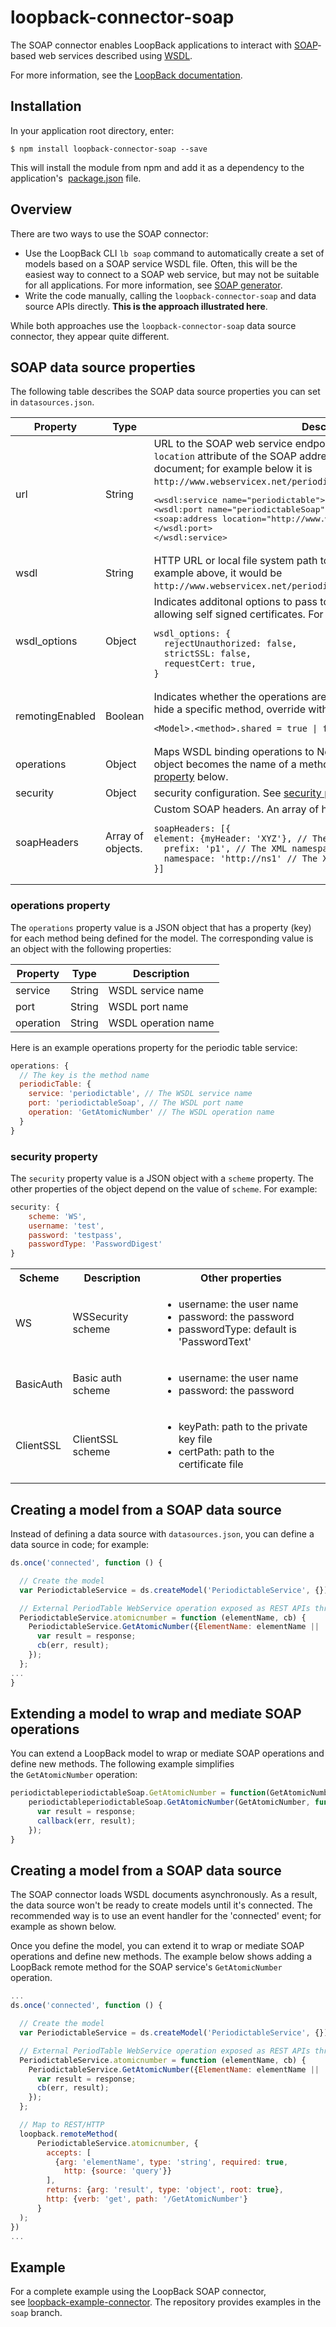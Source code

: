 # loopback-connector-soap

The SOAP connector enables LoopBack applications to interact with
[SOAP](http://www.w3.org/TR/soap)-based web services described using
[WSDL](http://www.w3.org/TR/wsdl).

<p class="gh-only">
For more information, see the
<a href="http://loopback.io/doc/en/lb3/SOAP-connector.html">LoopBack documentation</a>.
</p>

## Installation

In your application root directory, enter:

```shell
$ npm install loopback-connector-soap --save
```

This will install the module from npm and add it as a dependency to the application's 
[package.json](http://loopback.io/doc/en/lb2/package.json.html) file.

## Overview

There are two ways to use the SOAP connector:

- Use the LoopBack CLI `lb soap` command to automatically create a set of models based on a SOAP service WSDL file.  Often, this will be the easiest way to connect to a SOAP web service, but may not be suitable for all applications.  For more information, see [SOAP generator](http://loopback.io/doc/en/lb3/SOAP-generator.html).
- Write the code manually, calling the `loopback-connector-soap` and data source APIs directly.  **This is the approach illustrated here**.

While both approaches use the `loopback-connector-soap` data source connector, they appear quite different.

## SOAP data source properties

The following table describes the SOAP data source properties you can set in `datasources.json`.

<table>
<thead>
<tr>
<th>Property</th>
<th>Type</th>
<th>Description</th>
</tr>
</thead>
<tbody>    
<tr>
<td>url</td>
<td>String</td>
<td>URL to the SOAP web service endpoint. If not present, defaults to the
<code>location</code> attribute of the SOAP address for the service/port
from the WSDL document; for example below it is <code>http://www.webservicex.net/periodictable.asmx</code>:
<pre>
&lt;wsdl:service name="periodictable"&gt;
&lt;wsdl:port name="periodictableSoap" binding="tns:periodictableSoap"&gt;
&lt;soap:address location="http://www.webservicex.net/periodictable.asmx"/&gt;
&lt;/wsdl:port&gt;
&lt;/wsdl:service&gt;</pre>
</td>
</tr>
<tr>
<td>wsdl</td>
<td>String</td>
<td>HTTP URL or local file system path to the WSDL file. Default is <code>?wsdl</code>.
In the example above, it would be <code>http://www.webservicex.net/periodictable.asmx?wsdl</code>.
</td>
</tr>
<tr>
<td>wsdl_options</td>
<td>Object</td>
<td>Indicates additonal options to pass to the SOAP connector, for example allowing self signed certificates.
For example:
<pre><code>wsdl_options: {
  rejectUnauthorized: false,
  strictSSL: false,
  requestCert: true,
}</code></pre></td>    
</tr>
<tr>
<td>remotingEnabled</td>
<td>Boolean</td>
<td>Indicates whether the operations are exposed as REST APIs. To expose or hide a specific method, override with:
<pre><code>&lt;Model&gt;.&lt;method&gt;.shared = true | false;</code></pre>
</td>
</tr>
<tr>
<td>operations</td>
<td>Object</td>
<td>Maps WSDL binding operations to Node.js methods. Each key in the JSON
object becomes the name of a method on the model.
See <a href="#operations-property">operations property</a> below.</td>
</tr>
<tr>
<td>security</td>
<td>Object</td>
<td>security configuration.
See <a href="#security-property">security property</a> below.
</td>
</tr>
<tr>
<td>soapHeaders</td>
<td>Array of objects.</td>
<td>Custom SOAP headers. An array of header properties.
 For example:
<pre><code>soapHeaders: [{
element: {myHeader: 'XYZ'}, // The XML element in JSON object format
  prefix: 'p1', // The XML namespace prefix for the header
  namespace: 'http://ns1' // The XML namespace URI for the header
}]</code></pre>
</td>       
</tr>
</tbody>
</table>

### operations property

The `operations` property value is a JSON object that has a property (key) for each
method being defined for the model. The corresponding value is an object with the
following properties:

| Property | Type | Description |
|---|---|---|
| service | String | WSDL service name |
| port | String | WSDL port name |
| operation | String | WSDL operation name |

Here is an example operations property for the periodic table service:

```javascript
operations: {
  // The key is the method name
  periodicTable: {
    service: 'periodictable', // The WSDL service name
    port: 'periodictableSoap', // The WSDL port name
    operation: 'GetAtomicNumber' // The WSDL operation name
  }
}
```

### security property

The `security` property value is a JSON object with a `scheme` property.
The other properties of the object depend on the value of `scheme`.  For example:

```javascript
security: {
    scheme: 'WS',
    username: 'test',
    password: 'testpass',
    passwordType: 'PasswordDigest'
}
```

<table>
  <tbody>
   <tr>
    <th>Scheme</th>
    <th>Description</th>
    <th>Other properties</th>    
   </tr>

   <tr>
    <td>WS</td>
    <td>WSSecurity scheme</td>
    <td>
    <ul>
     <li>username: the user name</li>
     <li>password: the password</li>
     <li>passwordType: default is 'PasswordText'</li>
    </ul>
    </td>    
   </tr>

   <tr>
    <td>BasicAuth</td>
    <td>Basic auth scheme</td>
    <td>    
    <ul>
     <li>username: the user name</li>
     <li>password: the password</li>
    </ul>
    </td>    
   </tr>

   <tr>
    <td>ClientSSL</td>
    <td>ClientSSL scheme</td>
    <td>
     <ul>
     <li>keyPath: path to the private key file</li>
     <li>certPath: path to the certificate file</li>
    </ul>    
    </td>    
   </tr>

  </tbody>
</table>

## Creating a model from a SOAP data source

Instead of defining a data source with `datasources.json`, you can define a data source in code; for example:

```js
ds.once('connected', function () {

  // Create the model
  var PeriodictableService = ds.createModel('PeriodictableService', {});

  // External PeriodTable WebService operation exposed as REST APIs through LoopBack
  PeriodictableService.atomicnumber = function (elementName, cb) {
    PeriodictableService.GetAtomicNumber({ElementName: elementName || 'Copper'}, function (err, response) {
      var result = response;
      cb(err, result);
    });
  };
...
}
```

## Extending a model to wrap and mediate SOAP operations

You can extend a LoopBack model to wrap or mediate SOAP operations
and define new methods.
The following example simplifies the `GetAtomicNumber` operation:

```javascript
periodictableperiodictableSoap.GetAtomicNumber = function(GetAtomicNumber, callback) {
    periodictableperiodictableSoap.GetAtomicNumber(GetAtomicNumber, function (err, response) {
      var result = response;
      callback(err, result);
    });
}
```

## Creating a model from a SOAP data source

The SOAP connector loads WSDL documents asynchronously.
As a result, the data source won't be ready to create models until it's connected.
The recommended way is to use an event handler for the 'connected' event; for example
as shown below.

Once you define the model, you can extend it to wrap or mediate SOAP operations
and define new methods. The example below shows adding a LoopBack remote method
for the SOAP service's `GetAtomicNumber` operation.

```javascript
...
ds.once('connected', function () {

  // Create the model
  var PeriodictableService = ds.createModel('PeriodictableService', {});

  // External PeriodTable WebService operation exposed as REST APIs through LoopBack
  PeriodictableService.atomicnumber = function (elementName, cb) {
    PeriodictableService.GetAtomicNumber({ElementName: elementName || 'Copper'}, function (err, response) {
      var result = response;
      cb(err, result);
    });
  };

  // Map to REST/HTTP
  loopback.remoteMethod(
      PeriodictableService.atomicnumber, {
        accepts: [
          {arg: 'elementName', type: 'string', required: true,
            http: {source: 'query'}}
        ],
        returns: {arg: 'result', type: 'object', root: true},
        http: {verb: 'get', path: '/GetAtomicNumber'}
      }
  );
})
...
```

## Example

For a complete example using the LoopBack SOAP connector, see [loopback-example-connector](https://github.com/strongloop/loopback-example-connector/tree/soap).  The repository provides examples in the `soap` branch.
